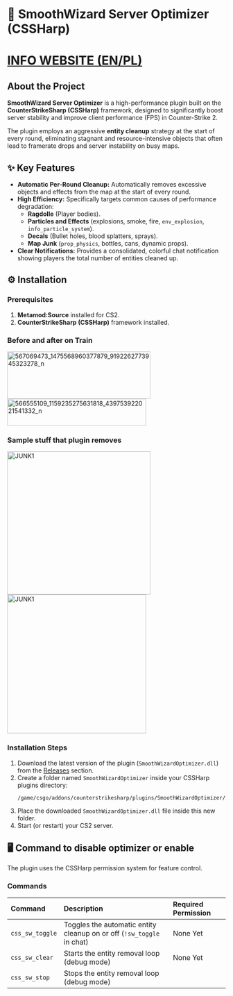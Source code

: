 # 🚀 SmoothWizard Server Optimizer (CSSHarp)
# [INFO WEBSITE (EN/PL)](https://smoothwizard.com/cs2-fps-optimization-plugin-smoothwizard-server-cleaner-reduce-lag/)

## About the Project

**SmoothWizard Server Optimizer** is a high-performance plugin built on the **CounterStrikeSharp (CSSHarp)** framework, designed to significantly boost server stability and improve client performance (FPS) in Counter-Strike 2.

The plugin employs an aggressive **entity cleanup** strategy at the start of every round, eliminating stagnant and resource-intensive objects that often lead to framerate drops and server instability on busy maps.

## ✨ Key Features

* **Automatic Per-Round Cleanup:** Automatically removes excessive objects and effects from the map at the start of every round.
* **High Efficiency:** Specifically targets common causes of performance degradation:
    * **Ragdolle** (Player bodies).
    * **Particles and Effects** (explosions, smoke, fire, `env_explosion`, `info_particle_system`).
    * **Decals** (Bullet holes, blood splatters, sprays).
    * **Map Junk** (`prop_physics`, bottles, cans, dynamic props).
* **Clear Notifications:** Provides a consolidated, colorful chat notification showing players the total number of entities cleaned up.

## ⚙️ Installation

### Prerequisites
1.  **Metamod:Source** installed for CS2.
2.  **CounterStrikeSharp (CSSHarp)** framework installed.

### Before and after on Train 
<img width="330" height="109" alt="567069473_1475568960377879_9192262773945323278_n" src="https://github.com/user-attachments/assets/a2f5941b-080f-46f4-abc2-859496613cff" />
<img width="320" height="62" alt="566555109_1159235275631818_439753922021541332_n" src="https://github.com/user-attachments/assets/c9a1d0ae-f51d-4699-9c18-6eb31ca53027" />

### Sample stuff that plugin removes
<img width="330" height="auto" alt="JUNK1" src="https://smoothwizard.com/wp-content/uploads/2025/10/MedalTVCounterStrike220251027204002-768x432.png" />
<img width="320" height="auto" alt="JUNK1" src="https://smoothwizard.com/wp-content/uploads/2025/10/MedalTVCounterStrike220251027204023-768x432.png" />

### Installation Steps
1.  Download the latest version of the plugin (`SmoothWizardOptimizer.dll`) from the [Releases](https://github.com/TwojaNazwaUżytkownika/NazwaRepozytorium/releases) section.
2.  Create a folder named `SmoothWizardOptimizer` inside your CSSHarp plugins directory:
    ```
    /game/csgo/addons/counterstrikesharp/plugins/SmoothWizardOptimizer/
    ```
3.  Place the downloaded `SmoothWizardOptimizer.dll` file inside this new folder.
4.  Start (or restart) your CS2 server.

## 🖥️ Command to disable optimizer or enable

The plugin uses the CSSHarp permission system for feature control.

### Commands

| Command           | Description                                                        | Required Permission |
| :---------------- | :----------------------------------------------------------------- | :------------------ |
| `css_sw_toggle`   | Toggles the automatic entity cleanup on or off (`!sw_toggle` in chat) | None Yet         |
| `css_sw_clear`    | Starts the entity removal loop (debug mode)                        | None Yet         |
| `css_sw_stop`     | Stops the entity removal loop (debug mode)           
